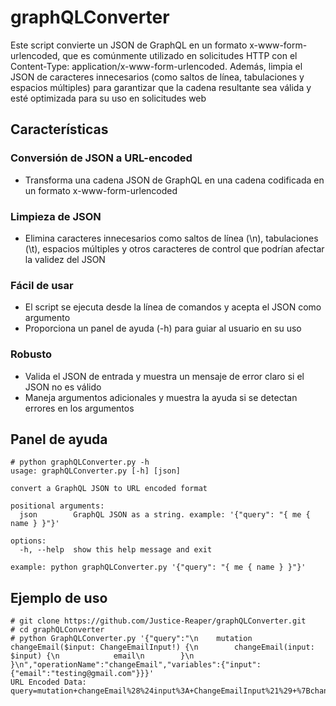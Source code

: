 # graphQLConverter

Este script convierte un JSON de GraphQL en un formato x-www-form-urlencoded, que es comúnmente utilizado en solicitudes HTTP con el Content-Type: application/x-www-form-urlencoded. Además, limpia el JSON de caracteres innecesarios (como saltos de línea, tabulaciones y espacios múltiples) para garantizar que la cadena resultante sea válida y esté optimizada para su uso en solicitudes web

## Características

### Conversión de JSON a URL-encoded
   - Transforma una cadena JSON de GraphQL en una cadena codificada en un formato x-www-form-urlencoded

### Limpieza de JSON
   - Elimina caracteres innecesarios como saltos de línea (\n), tabulaciones (\t), espacios múltiples y otros caracteres de control que podrían afectar la validez del JSON

### Fácil de usar
   - El script se ejecuta desde la línea de comandos y acepta el JSON como argumento
   - Proporciona un panel de ayuda (-h) para guiar al usuario en su uso

### Robusto
   - Valida el JSON de entrada y muestra un mensaje de error claro si el JSON no es válido
   - Maneja argumentos adicionales y muestra la ayuda si se detectan errores en los argumentos

## Panel de ayuda

```
# python graphQLConverter.py -h
usage: graphQLConverter.py [-h] [json]

convert a GraphQL JSON to URL encoded format

positional arguments:
  json        GraphQL JSON as a string. example: '{"query": "{ me { name } }"}'

options:
  -h, --help  show this help message and exit

example: python graphQLConverter.py '{"query": "{ me { name } }"}'
```

## Ejemplo de uso

```
# git clone https://github.com/Justice-Reaper/graphQLConverter.git
# cd graphQLConverter
# python GraphQLConverter.py '{"query":"\n    mutation changeEmail($input: ChangeEmailInput!) {\n        changeEmail(input: $input) {\n            email\n        }\n    }\n","operationName":"changeEmail","variables":{"input":{"email":"testing@gmail.com"}}}'
URL Encoded Data:
query=mutation+changeEmail%28%24input%3A+ChangeEmailInput%21%29+%7BchangeEmail%28input%3A+%24input%29+%7Bemail%7D%7D&operationName=changeEmail&variables=%7B%22input%22%3A+%7B%22email%22%3A+%22testing%40gmail.com%22%7D%7D
```
